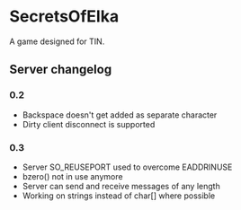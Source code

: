 # SecretsOfElka
A game designed for TIN.

## Server changelog
### 0.2
- Backspace doesn't get added as separate character
- Dirty client disconnect is supported

### 0.3
- Server SO_REUSEPORT used to overcome EADDRINUSE
- bzero() not in use anymore
- Server can send and receive messages of any length
- Working on strings instead of char[] where possible